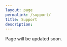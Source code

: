 ```yaml
---
layout: page
permalink: /support/
title: Support
description:
---
```


Page will be updated soon.